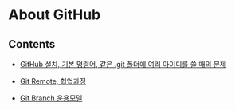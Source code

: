 # About GitHub

## Contents

- [GitHub 설치, 기본 명령어, 같은 .git 폴더에 여러 아이디를 쓸 때의 문제](https://github.com/undervineg/Practices/tree/master/GitHub/Basic)

- [Git Remote, 협업과정](https://github.com/undervineg/Practices/tree/master/GitHub/Advanced)

- [Git Branch 운용모델](https://github.com/undervineg/Practices/tree/master/GitHub/BranchingModel)